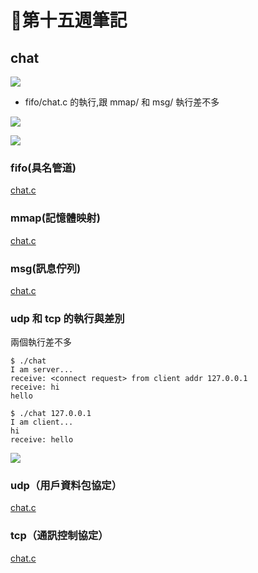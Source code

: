 # 📖第十五週筆記

## chat

![](https://nohano1l.github.io/sp109b/note/week15/picture/1.png)

* fifo/chat.c 的執行,跟 mmap/ 和 msg/ 執行差不多

![](https://nohano1l.github.io/sp109b/note/week15/picture/2.png)

![](https://nohano1l.github.io/sp109b/note/week15/picture/3.png)

### fifo(具名管道)
[chat.c](https://github.com/nohano1l/sp109b/blob/main/note/week15/chat1.c)

### mmap(記憶體映射)
[chat.c](https://github.com/nohano1l/sp109b/blob/main/note/week15/chat2.c)

### msg(訊息佇列)
[chat.c](https://github.com/nohano1l/sp109b/blob/main/note/week15/chat3.c)

### udp 和 tcp 的執行與差別

兩個執行差不多

```
$ ./chat
I am server...
receive: <connect request> from client addr 127.0.0.1
receive: hi
hello
```

```
$ ./chat 127.0.0.1
I am client...
hi
receive: hello
```

![](https://nohano1l.github.io/sp109b/note/week15/picture/4.png)

### udp（用戶資料包協定）
[chat.c](https://github.com/nohano1l/sp109b/blob/main/note/week15/chat4.c)

### tcp（通訊控制協定）
[chat.c](https://github.com/nohano1l/sp109b/blob/main/note/week15/chat5.c)